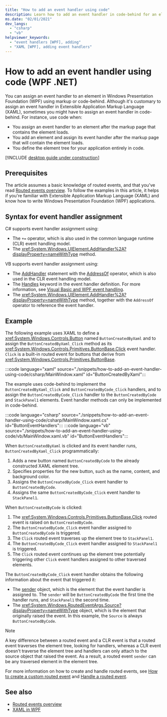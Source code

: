 ```yaml
---
title: "How to add an event handler using code"
description: Learn how to add an event handler in code-behind for an element in Windows Presentation Foundation (WPF).
ms.date: "02/01/2021"
dev_langs:
  - "csharp"
  - "vb"
helpviewer_keywords:
  - "event handlers [WPF], adding"
  - "XAML [WPF], adding event handlers"
---
```

<!-- The acrolinx score was 99 on 02/01/2021-->

# How to add an event handler using code (WPF .NET)

You can assign an event handler to an element in Windows Presentation Foundation (WPF) using markup or code-behind. Although it's customary to assign an event handler in Extensible Application Markup Language (XAML), sometimes you might have to assign an event handler in code-behind. For instance, use code when:

- You assign an event handler to an element after the markup page that contains the element loads.
- You add an element and assign its event handler after the markup page that will contain the element loads.
- You define the element tree for your application entirely in code.

[!INCLUDE [desktop guide under construction](../../includes/desktop-guide-preview-note.md)]

## Prerequisites

The article assumes a basic knowledge of routed events, and that you've read [Routed events overview](/dotnet/desktop/wpf/advanced/routed-events-overview?view=netframeworkdesktop-4.8&preserve-view=true). To follow the examples in this article, it helps if you're familiar with Extensible Application Markup Language (XAML) and know how to write Windows Presentation Foundation (WPF) applications.

## Syntax for event handler assignment

C# supports event handler assignment using:

- The `+=` operator, which is also used in the common language runtime (CLR) event handling model.
- The <xref:System.Windows.UIElement.AddHandler%2A?displayProperty=nameWithType> method.

VB supports event handler assignment using:

- The [AddHandler](/dotnet/visual-basic/language-reference/statements/addhandler-statement) statement with the [AddressOf](/dotnet/visual-basic/language-reference/operators/addressof-operator) operator, which is also used in the CLR event handling model.
- The [Handles](/dotnet/visual-basic/language-reference/statements/handles-clause) keyword in the event handler definition. For more information, see [Visual Basic and WPF event handling](visual-basic-and-wpf-event-handling.md).
- The <xref:System.Windows.UIElement.AddHandler%2A?displayProperty=nameWithType> method, together with the `AddressOf` operator to reference the event handler.

## Example

The following example uses XAML to define a <xref:System.Windows.Controls.Button> named `ButtonCreatedByXaml` and to assign the `ButtonCreatedByXaml_Click` method as its <xref:System.Windows.Controls.Primitives.ButtonBase.Click> event handler. `Click` is a built-in routed event for buttons that derive from <xref:System.Windows.Controls.Primitives.ButtonBase>.

:::code language="xaml" source="./snippets/how-to-add-an-event-handler-using-code/csharp/MainWindow.xaml" id="ButtonCreatedByXaml":::

The example uses code-behind to implement the `ButtonCreatedByXaml_Click` and `ButtonCreatedByCode_Click` handlers, and to assign the `ButtonCreatedByCode_Click` handler to the `ButtonCreatedByCode` and `StackPanel1` elements. Event handler methods can only be implemented in code-behind.

:::code language="csharp" source="./snippets/how-to-add-an-event-handler-using-code/csharp/MainWindow.xaml.cs" id="ButtonEventHandlers":::
:::code language="vb" source="./snippets/how-to-add-an-event-handler-using-code/vb/MainWindow.xaml.vb" id="ButtonEventHandlers":::

When `ButtonCreatedByXaml` is clicked and its event handler runs, `ButtonCreatedByXaml_Click` programmatically:

1. Adds a new button named `ButtonCreatedByCode` to the already constructed XAML element tree.
1. Specifies properties for the new button, such as the name, content, and background color.
1. Assigns the `ButtonCreatedByCode_Click` event handler to `ButtonCreatedByCode`.
1. Assigns the same `ButtonCreatedByCode_Click` event handler to `StackPanel1`.

When `ButtonCreatedByCode` is clicked:

1. The <xref:System.Windows.Controls.Primitives.ButtonBase.Click> routed event is raised on `ButtonCreatedByCode`.
1. The `ButtonCreatedByCode_Click` event handler assigned to `ButtonCreatedByCode` is triggered.
1. The `Click` routed event traverses up the element tree to `StackPanel1`.
1. The `ButtonCreatedByCode_Click` event handler assigned to `StackPanel1` is triggered.
1. The `Click` routed event continues up the element tree potentially triggering other `Click` event handlers assigned to other traversed elements.

The `ButtonCreatedByCode_Click` event handler obtains the following information about the event that triggered it:

- The [sender](xref:System.Windows.RoutedEventHandler) object, which is the element that the event handler is assigned to. The `sender` will be `ButtonCreatedByCode` the first time the handler runs, and `StackPanel1` the second time.
- The <xref:System.Windows.RoutedEventArgs.Source?displayProperty=nameWithType> object, which is the element that originally raised the event. In this example, the `Source` is always `ButtonCreatedByCode`.

> [!NOTE]
> A key difference between a routed event and a CLR event is that a routed event traverses the element tree, looking for handlers, whereas a CLR event doesn't traverse the element tree and handlers can only attach to the source object that raised the event. As a result, a routed event `sender` can be any traversed element in the element tree.

For more information on how to create and handle routed events, see [How to create a custom routed event](how-to-create-a-custom-routed-event.md) and [Handle a routed event](/dotnet/desktop/wpf/advanced/how-to-handle-a-routed-event?view=netframeworkdesktop-4.8&preserve-view=true).

## See also

- [Routed events overview](/dotnet/desktop/wpf/advanced/routed-events-overview?view=netframeworkdesktop-4.8&preserve-view=true)
- [XAML in WPF](/dotnet/desktop/wpf/xaml/index)
